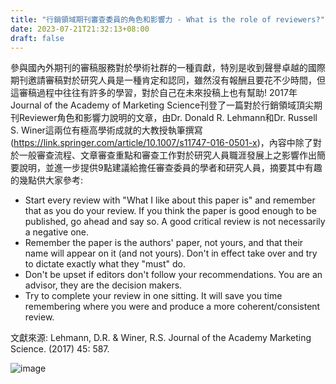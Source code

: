 ```yaml
---
title: "行銷領域期刊審查委員的角色和影響力 - What is the role of reviewers?"
date: 2023-07-21T21:32:13+08:00
draft: false
---
```


<!-- # 行銷領域期刊審查委員的角色和影響力 - What is the role of reviewers? -->

參與國內外期刊的審稿服務對於學術社群的一種貢獻，特別是收到聲譽卓越的國際期刊邀請審稿對於研究人員是一種肯定和認同，雖然沒有報酬且要花不少時間，但這審稿過程中往往有許多的學習，對於自己在未來投稿上也有幫助! 2017年Journal of the Academy of Marketing Science刊登了一篇對於行銷領域頂尖期刊Reviewer角色和影響力說明的文章，由Dr. Donald R. Lehmann和Dr. Russell S. Winer這兩位有極高學術成就的大教授執筆撰寫(https://link.springer.com/article/10.1007/s11747-016-0501-x)，內容中除了對於一般審查流程、文章審查重點和審查工作對於研究人員職涯發展上之影響作出簡要說明，並進一步提供9點建議給擔任審查委員的學者和研究人員，摘要其中有趣的幾點供大家參考:



- Start every review with "What I like about this paper is" and remember that as you do your review. If you think the paper is good enough to be published, go ahead and say so. A good critical review is not necessarily a negative one.
- Remember the paper is the authors' paper, not yours, and that their name will appear on it (and not yours). Don't in effect take over and try to dictate exactly what they "must" do.
- Don't be upset if editors don't follow your recommendations. You are an advisor, they are the decision makers.
- Try to complete your review in one sitting. It will save you time remembering where you were and produce a more coherent/consistent review.

文獻來源: Lehmann, D.R. & Winer, R.S. Journal of the Academy Marketing Science. (2017) 45: 587.  

![image](https://github.com/drycchen/pics/assets/139937404/ec192e69-ff3a-44d1-8160-26924f706ffc)
